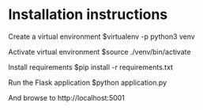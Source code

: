 # Installation instructions

Create a virtual environment
$virtualenv -p python3 venv

Activate virtual environment
$source ./venv/bin/activate

Install requirements
$pip install -r requirements.txt

Run the Flask application
$python application.py

And browse to http://localhost:5001

